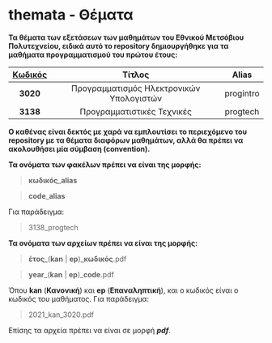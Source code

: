 # themata - Θέματα

**Τα θέματα των εξετάσεων των μαθημάτων του Εθνικού Μετσόβιου Πολυτεχνείου, ειδικά αυτό το repository δημιουργήθηκε για τα μαθήματα προγραμματισμού του πρώτου έτους:**

 
|<u>Κωδικός</u>|Τίτλος|Alias|
|:--:|:--:|:--:|
|**3020**|Προγραμματισμός Ηλεκτρονικών Υπολογιστών|progintro|
|**3138**|Προγραμματιστικές Τεχνικές|progtech|

**Ο καθένας είναι δεκτός με χαρά να εμπλουτίσει το περιεχόμενο του repository με τα θέματα διαφόρων μαθημάτων, αλλά θα πρέπει να ακολουθήσει μία σύμβαση (convention).**

**Τα ονόματα των φακέλων πρέπει να είναι της μορφής:**

> **κωδικός**\_**alias**

> **code**\_**alias**

Για παράδειγμα:

> 3138_progtech

**Τα ονόματα των αρχείων πρέπει να είναι της μορφής:**

> **έτος**\_(**kan** | **ep**)\_**κωδικός**.pdf

> **year**\_(**kan** | **ep**)\_**code**.pdf

Όπου **kan** (**Κανονική**) και **ep** (**Επαναληπτική**), και ο κωδικός είναι ο κωδικός του μαθήματος. 
Για παράδειγμα:

> 2021_kan_3020.pdf

Επίσης τα αρχεία πρέπει να είναι σε μορφή ***pdf***.

